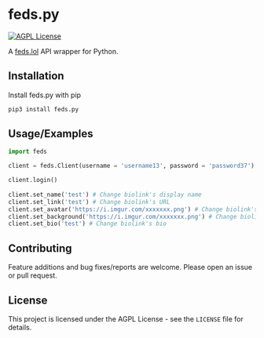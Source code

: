
# feds.py

[![AGPL License](https://img.shields.io/badge/license-AGPL-blue.svg)](http://www.gnu.org/licenses/agpl-3.0)

A [feds.lol](https://feds.lol/) API wrapper for Python.
## Installation

Install feds.py with pip

```bash
pip3 install feds.py
```
## Usage/Examples

```python
import feds

client = feds.Client(username = 'username13', password = 'password37')

client.login()
 
client.set_name('test') # Change biolink's display name
client.set_link('test') # Change biolink's URL
client.set_avatar('https://i.imgur.com/xxxxxxx.png') # Change biolink's profile picture
client.set_background('https://i.imgur.com/xxxxxxx.png') # Change biolink's background picture
client.set_bio('test') # Change biolink's bio
```


## Contributing

Feature additions and bug fixes/reports are welcome. Please open an issue or pull request.

## License

This project is licensed under the AGPL License - see the `LICENSE` file for details.

